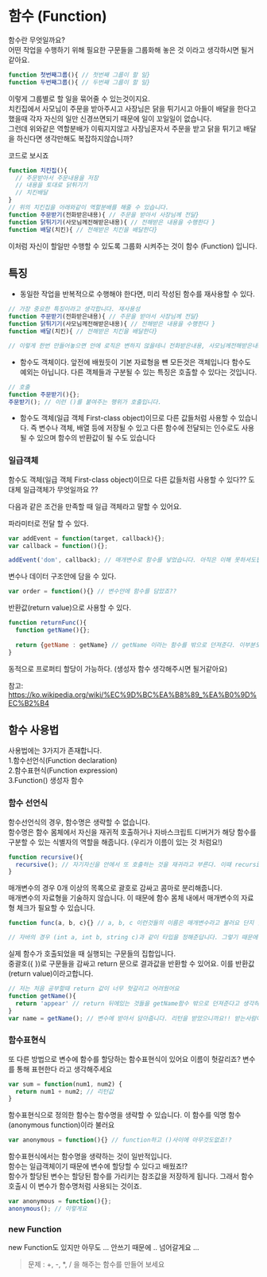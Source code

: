 
# 함수 (Function)
함수란 무엇일까요?     
어떤 작업을 수행하기 위해 필요한 구문들을 그룹화해 놓은 것 이라고 생각하시면 될거같아요.

```js
function 첫번째그룹(){ // 첫번째 그룹이 할 일}
function 두번째그룹(){ // 두번째 그룹이 할 일}
```

이렇게 그룹별로 할 일을 묶어줄 수 있는것이지요.   
치킨집에서 사모님이 주문을 받아주시고 사장님은 닭을 튀기시고 아들이 배달을 한다고했을때 각자 자신의 일만 신경쓰면되기 때문에 일이 꼬일일이 없습니다.   
그런데 위와같은 역할분배가 이뤄지지않고 사장님혼자서 주문을 받고 닭을 튀기고 배달을 하신다면 생각만해도 복잡하지않습니까?   

코드로 보시죠

```js
function 치킨집(){
  // 주문받아서 주문내용을 저장 
  // 내용을 토대로 닭튀기기
  // 치킨배달
}
// 위의 치킨집을 아래와같이 역할분배를 해줄 수 있습니다.   
function 주문받기(전화받은내용){ // 주문을 받아서 사장님께 전달}
function 닭튀기기(사모님께전해받은내용){ // 전해받은 내용을 수행한다 }
function 배달(치킨){ // 전해받은 치킨을 배달한다}
```

이처럼 자신이 할일만 수행할 수 있도록 그룹화 시켜주는 것이 함수 (Function) 입니다.

## 특징     
- 동일한 작업을 반복적으로 수행해야 한다면, 미리 작성된 함수를 재사용할 수 있다.

```js
// 가장 중요한 특징이라고 생각합니다. 재사용성
function 주문받기(전화받은내용){ // 주문을 받아서 사장님께 전달}
function 닭튀기기(사모님께전해받은내용){ // 전해받은 내용을 수행한다 }
function 배달(치킨){ // 전해받은 치킨을 배달한다}

// 이렇게 한번 만들어놓으면 안에 로직은 변하지 않을테니 전화받은내용, 사모님께전해받은내용, 치킨만 다른값을 넣어주면 재사용을 할 수 있습니다.
```

- 함수도 객체이다. 앞전에 배웠듯이 기본 자료형을 뺸 모든것은 객체입니다 함수도 예외는 아닙니다. 다른 객체들과 구분될 수 있는 특징은 호출할 수 있다는 것입니다.

```js
// 호출 
function 주문받기(){}; 
주문받기(); // 이런 ()를 붙여주는 행위가 호출입니다.
```

- 함수도 객체(일급 객체 First-class object)이므로 다른 값들처럼 사용할 수 있습니다. 즉 변수나 객체, 배열 등에 저장될 수 있고 다른 함수에 전달되는 인수로도 사용될 수 있으며 함수의 반환값이 될 수도 있습니다

### 일급객체 
함수도 객체(일급 객체 First-class object)이므로 다른 값들처럼 사용할 수 있다?? 도대체 일급객체가 무엇일까요 ??   

다음과 같은 조건을 만족할 때 일급 객체라고 말할 수 있어요.    

파라미터로 전달 할 수 있다.
```js
var addEvent = function(target, callback){};
var callback = function(){};

addEvent('dom', callback); // 매개변수로 함수를 넣었습니다. 아직은 이해 못하셔도됩니다. 단지 매개변수로도 함수를 넣어줄 수 있다고 알아주세요
```
변수나 데이터 구조안에 담을 수 있다.
```js
var order = function(){} // 변수안에 함수를 담았죠??
```
반환값(return value)으로 사용할 수 있다.
```js
function returnFunc(){
  function getName(){};
  
  return {getName : getName} // getName 이라는 함수를 밖으로 던져준다. 이부분도 아직 이해못하셔도 무방해요 단지 리턴으로 함수를 해줄 수 있다는것만 알아주세요
}
```
동적으로 프로퍼티 할당이 가능하다. (생성자 함수 생각해주시면 될거같아요)

참고: https://ko.wikipedia.org/wiki/%EC%9D%BC%EA%B8%89_%EA%B0%9D%EC%B2%B4

## 함수 사용법
사용법에는 3가지가 존재합니다.   
1.함수선언식(Function declaration)   
2.함수표현식(Function expression)   
3.Function() 생성자 함수

### 함수 선언식
함수선언식의 경우, 함수명은 생략할 수 없습니다.     
함수명은 함수 몸체에서 자신을 재귀적 호출하거나 자바스크립트 디버거가 해당 함수를 구분할 수 있는 식별자의 역할을 해줍니다. (우리가 이름이 있는 것 처럼요!)

```js
function recursive(){
  recursive(); // 자기자신을 안에서 또 호출하는 것을 재귀라고 부른다. 이때 recursive라는 이름이 있어야부를 수 있다.
}

```
매개변수의 경우 0개 이상의 목록으로 괄호로 감싸고 콤마로 분리해줍니다.      
매개변수의 자료형을 기술하지 않습니다. 이 때문에 함수 몸체 내에서 매개변수의 자료형 체크가 필요할 수 있습니다.
```js
function func(a, b, c){} // a, b, c 이런것들의 이름은 매개변수라고 불러요 단지 함수 안에서 사용하기위한 이름일 뿐입니다. 

// 자바의 경우 (int a, int b, string c)과 같이 타입을 정해준답니다. 그렇기 때문에 내부적으로 한번더 체크할 필요가없죠
```
실제 함수가 호출되었을 때 실행되는 구문들의 집합입니다.     
중괄호({ })로 구문들을 감싸고 return 문으로 결과값을 반환할 수 있어요. 이를 반환값(return value)이라고합니다.
```js
// 저는 처음 공부할때 return 값이 너무 헛갈리고 어려웠어요
function getName(){
  return 'appear' // return 뒤에있는 것들을 getName함수 밖으로 던져준다고 생각하세요! 그런데 던지는 사람이있으면 받는 사람이있어야겠죠?
}
var name = getName(); // 변수에 받아서 담아줍니다. 리턴을 받았으니까요!! 받는사람이없다면 return도 무용지물입니다. 
```

### 함수표현식
또 다른 방법으로 변수에 함수를 할당하는 함수표현식이 있어요 이름이 헛갈리죠? 변수를 통해 표현한다 라고 생각해주세요
```js
var sum = function(num1, num2) {
  return num1 + num2; // 리턴값
}
```
함수표현식으로 정의한 함수는 함수명을 생략할 수 있습니다. 이 함수를 익명 함수(anonymous function)이라 불러요   
```js
var anonymous = function(){} // function하고 ()사이에 아무것도없죠!? 
```
함수표현식에서는 함수명을 생략하는 것이 일반적입니다.     
함수는 일급객체이기 때문에 변수에 할당할 수 있다고 배웠죠!?   
함수가 할당된 변수는 할당된 함수를 가리키는 참조값을 저장하게 됩니다. 그래서 함수 호출시 이 변수가 함수명처럼 사용되는 것이죠.
```js
var anonymous = function(){};
anonymous(); // 이렇게요
```

### new Function
new Function도 있지만 아무도 ... 안쓰기 때문에 .. 넘어갈게요 ...

> 문제 : +, -, *, / 을 해주는 함수를 만들어 보세요
